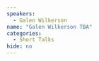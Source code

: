 ```yaml
---
speakers:
  - Galen Wilkerson
name: "Galen Wilkerson TBA"
categories:
  - Short Talks
hide: no
---
```


